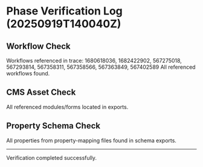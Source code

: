 # Phase Verification Log (20250919T140040Z)
## Workflow Check
Workflows referenced in trace: 1680618036, 1682422902, 567275018, 567293814, 567358311, 567358566, 567363849, 567402589
All referenced workflows found.

## CMS Asset Check
All referenced modules/forms located in exports.

## Property Schema Check
All properties from property-mapping files found in schema exports.

---
Verification completed successfully.
